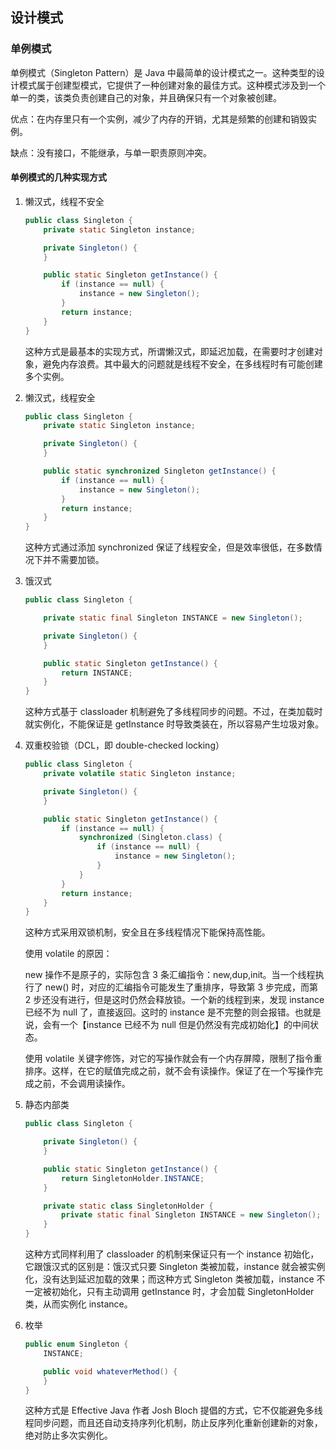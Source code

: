 ## 设计模式

### 单例模式

单例模式（Singleton Pattern）是 Java 中最简单的设计模式之一。这种类型的设计模式属于创建型模式，它提供了一种创建对象的最佳方式。这种模式涉及到一个单一的类，该类负责创建自己的对象，并且确保只有一个对象被创建。

优点：在内存里只有一个实例，减少了内存的开销，尤其是频繁的创建和销毁实例。

缺点：没有接口，不能继承，与单一职责原则冲突。

#### 单例模式的几种实现方式

1. 懒汉式，线程不安全

   ```java
   public class Singleton {
       private static Singleton instance;
   
       private Singleton() {
       }
   
       public static Singleton getInstance() {
           if (instance == null) {
               instance = new Singleton();
           }
           return instance;
       }
   }
   
   ```

   这种方式是最基本的实现方式，所谓懒汉式，即延迟加载，在需要时才创建对象，避免内存浪费。其中最大的问题就是线程不安全，在多线程时有可能创建多个实例。

2. 懒汉式，线程安全

   ```java
   public class Singleton {
       private static Singleton instance;
   
       private Singleton() {
       }
   
       public static synchronized Singleton getInstance() {
           if (instance == null) {
               instance = new Singleton();
           }
           return instance;
       }
   }
   ```

   这种方式通过添加 synchronized 保证了线程安全，但是效率很低，在多数情况下并不需要加锁。

3. 饿汉式

   ```java
   public class Singleton {
   
       private static final Singleton INSTANCE = new Singleton();
   
       private Singleton() {
       }
   
       public static Singleton getInstance() {
           return INSTANCE;
       }
   }
   ```

   这种方式基于 classloader 机制避免了多线程同步的问题。不过，在类加载时就实例化，不能保证是 getInstance 时导致类装在，所以容易产生垃圾对象。

4. 双重校验锁（DCL，即 double-checked locking）

   ```java
   public class Singleton {
       private volatile static Singleton instance;
   
       private Singleton() {
       }
   
       public static Singleton getInstance() {
           if (instance == null) {
               synchronized (Singleton.class) {
                   if (instance == null) {
                       instance = new Singleton();
                   }
               }
           }
           return instance;
       }
   }
   ```

   这种方式采用双锁机制，安全且在多线程情况下能保持高性能。

   使用 volatile 的原因：

   new 操作不是原子的，实际包含 3 条汇编指令：new,dup,init。当一个线程执行了 new() 时，对应的汇编指令可能发生了重排序，导致第 3 步完成，而第 2 步还没有进行，但是这时仍然会释放锁。一个新的线程到来，发现 instance 已经不为 null 了，直接返回。这时的 instance 是不完整的则会报错。也就是说，会有一个【instance 已经不为 null 但是仍然没有完成初始化】的中间状态。

   使用 volatile 关键字修饰，对它的写操作就会有一个内存屏障，限制了指令重排序。这样，在它的赋值完成之前，就不会有读操作。保证了在一个写操作完成之前，不会调用读操作。

5. 静态内部类

   ```java
   public class Singleton {
   
       private Singleton() {
       }
   
       public static Singleton getInstance() {
           return SingletonHolder.INSTANCE;
       }
   
       private static class SingletonHolder {
           private static final Singleton INSTANCE = new Singleton();
       }
   }
   ```

   这种方式同样利用了 classloader 的机制来保证只有一个 instance 初始化，它跟饿汉式的区别是：饿汉式只要 Singleton 类被加载，instance 就会被实例化，没有达到延迟加载的效果；而这种方式 Singleton 类被加载，instance 不一定被初始化，只有主动调用 getInstance 时，才会加载 SingletonHolder 类，从而实例化 instance。

6. 枚举

   ```java
   public enum Singleton {
       INSTANCE;
   
       public void whateverMethod() {
       }
   }
   ```

   这种方式是 Effective Java 作者 Josh Bloch 提倡的方式，它不仅能避免多线程同步问题，而且还自动支持序列化机制，防止反序列化重新创建新的对象，绝对防止多次实例化。

